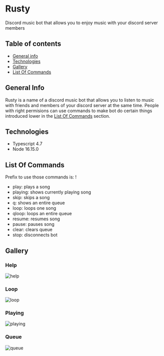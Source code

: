 # Rusty
Discord music bot that allows you to enjoy music with your discord server members

## Table of contents
* [General info](#general-info)
* [Technologies](#technologies)
* [Gallery](#gallery)
* [List Of Commands](#list-of-commands)


## General Info
Rusty is a name of a discord music bot that allows you to listen to music with friends and members of your discord server at the same time. People with right permisions can use commands to make bot do certain things introduced lower in the [List Of Commands](#list-of-commands) section.


## Technologies
* Typescript 4.7
* Node 16.15.0

## List Of Commands
Prefix to use those commands is: !
* play: plays a song
* playing: shows currently playing song
* skip: skips a song
* q: shows an entire queue
* loop: loops one song
* qloop: loops an entire queue
* resume: resumes song
* pause: pauses song
* clear: clears queue
* stop: disconnects bot

## Gallery

### Help
![help](https://user-images.githubusercontent.com/61388006/179364809-270efac4-5641-4385-88e1-f26534f52ffb.png)

### Loop
![loop](https://user-images.githubusercontent.com/61388006/179364812-7924de3f-c600-4fc8-85ed-3811444dcc73.PNG)

### Playing
![playing](https://user-images.githubusercontent.com/61388006/179364813-2a6c2973-1135-4ec4-bbae-b6c3b48cded8.PNG)

### Queue
![queue](https://user-images.githubusercontent.com/61388006/179364815-51c0e135-3d23-4165-b75e-8ebe15a71e25.PNG)





